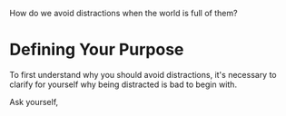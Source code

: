 How do we avoid distractions when the world is full of them?

# Defining Your Purpose
To first understand why you should avoid distractions, it's necessary to clarify for yourself why being distracted is bad to begin with.

Ask yourself, 
